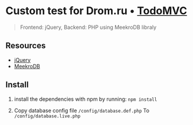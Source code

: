 # Custom test for Drom.ru • [TodoMVC](http://todomvc.com)

> Frontend: jQuery, Backend: PHP using MeekroDB libraly

## Resources

- [jQuery](https://jquery.com/)
- [MeekroDB](http://meekro.com/)


## Install

1) install the dependencies with npm by running: `npm install`

2) Copy database config file
`/config/database.def.php`
To
`/config/database.live.php`